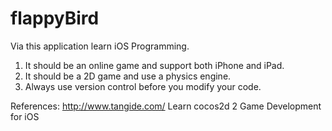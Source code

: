 # flappyBird
Via this application learn iOS Programming.

1. It should be an online game and support both iPhone and iPad.
2. It should be a 2D game and use a physics engine.
3. Always use version control before you modify your code.












References:
http://www.tangide.com/
Learn cocos2d 2 Game Development for iOS

